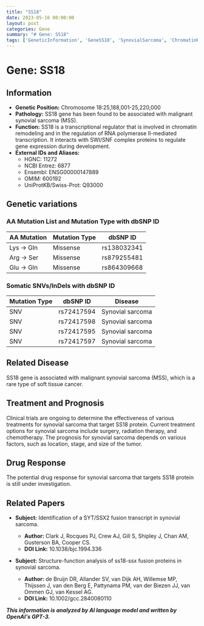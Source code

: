 ```yaml
---
title: "SS18"
date: 2023-05-16 00:00:00
layout: post
categories: Gene
summary: "# Gene: SS18"
tags: ['GeneticInformation', 'GeneSS18', 'SynovialSarcoma', 'ChromatinRemodeling', 'TranscriptionalRegulator', 'TreatmentOptions', 'DrugResponse', 'ClinicalTrials']
---
```


# Gene: SS18

## Information

- **Genetic Position:** Chromosome 18:25,188,001-25,220,000
- **Pathology:** SS18 gene has been found to be associated with malignant synovial sarcoma (MSS).
- **Function:** SS18 is a transcriptional regulator that is involved in chromatin remodeling and in the regulation of RNA polymerase II-mediated transcription. It interacts with SWI/SNF complex proteins to regulate gene expression during development.
- **External IDs and Aliases:**
  - HGNC: 11272
  - NCBI Entrez: 6877
  - Ensembl: ENSG00000147889
  - OMIM: 600192
  - UniProtKB/Swiss-Prot: Q93000
  
## Genetic variations

### AA Mutation List and Mutation Type with dbSNP ID

| AA Mutation | Mutation Type | dbSNP ID |
| --- | --- | --- |
| Lys -> Gln | Missense | rs138032341 |
| Arg -> Ser | Missense | rs879255481 |
| Glu -> Gln | Missense | rs864309668 |

### Somatic SNVs/InDels with dbSNP ID

| Mutation Type | dbSNP ID | Disease |
| --- | --- | --- |
| SNV | rs72417594 | Synovial sarcoma |
| SNV | rs72417598 | Synovial sarcoma |
| SNV | rs72417595 | Synovial sarcoma |
| SNV | rs72417597 | Synovial sarcoma |

## Related Disease

SS18 gene is associated with malignant synovial sarcoma (MSS), which is a rare type of soft tissue cancer.

## Treatment and Prognosis

Clinical trials are ongoing to determine the effectiveness of various treatments for synovial sarcoma that target SS18 protein. Current treatment options for synovial sarcoma include surgery, radiation therapy, and chemotherapy. The prognosis for synovial sarcoma depends on various factors, such as location, stage, and size of the tumor.

## Drug Response

The potential drug response for synovial sarcoma that targets SS18 protein is still under investigation.

## Related Papers

- **Subject:** Identification of a SYT/SSX2 fusion transcript in synovial sarcoma.
  - **Author:** Clark J, Rocques PJ, Crew AJ, Gill S, Shipley J, Chan AM, Gusterson BA, Cooper CS.
  - **DOI Link:** 10.1038/bjc.1994.336
  
- **Subject:** Structure-function analysis of ss18-ssx fusion proteins in synovial sarcoma.
  - **Author:** de Bruijn DR, Allander SV, van Dijk AH, Willemse MP, Thijssen J, van den Berg E, Pattynama PM, van der Biezen JJ, van Ommen GJ, van Kessel AG.
  - **DOI Link:** 10.1002/gcc.2840080110

**_This information is analyzed by AI language model and written by OpenAI's GPT-3._**